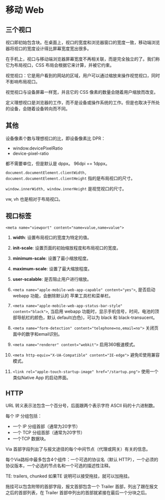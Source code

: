 # 移动 Web

## 三个视口

视口即初始包含块。在桌面上，视口的宽度和浏览器窗口的宽度一致，移动端浏览器将视口的宽度设计得比屏幕宽度宽出很多。  

在手机上，视口与移动端浏览器屏幕宽度不再相关联，而是完全独立的了。我们称它为布局视口，CSS 布局会根据它来计算，并被它约束。  

视觉视口：它是用户看到的网站的区域，用户可以通过缩放来操作视觉视口，同时不影响布局视口。  

视觉视口与设备屏幕一样宽，并且它的 CSS 像素的数量会随着用户缩放而改变。  

定义理想视口是浏览器的工作，而不是设备或操作系统的工作。但是也取决于所处的设备，会随着设备转向而不同。  

## 其他

设备像素个数与理想视口的比，即设备像素比 DPR：
  - window.devicePixelRatio
  - device-pixel-ratio

都不需要单位，但是默认是 dppx。 96dpi == 1dppx。

`document.documentElement.clientWidth, document.documentElement.clientHeight` 指的是布局视口的尺寸。  

`window.innerWidth, window.innerHeight` 是视觉视口的尺寸。

vw, vh 也是相对于布局视口。

## 视口标签

`<meta name="viewport" content="name=value,name=value">`  

1. **width**: 设置布局视口的宽度为特定的值。
2. **init-scale**: 设置页面的初始缩放程度和布局视口的宽度。
3. **minimum-scale**: 设置了最小缩放程度。
4. **maximum-scale**: 设置了最大缩放程度。
5. **user-scalable**: 是否阻止用户进行缩放。    

1. `<meta name="apple-mobile-web-app-capable" content="yes">`, 是否启动 webapp 功能，会删除默认的
苹果工具栏和菜单栏。
2. `<meta name="apple-mobile-web-app-status-bar-style" content="black">`, 当启用 webapp
功能时，显示手机信号，时间，电池的顶部导航栏的颜色，默认 default(白色)，可以为 black 和 black-transucent。
3. `<meta name="form-detection" content="telephone=no,email=no">` 关闭页面中的数字和email识别。
4. `<meta name="renderer" content="webkit">` 启用360极速模式。
5. `<meta http-equiv="X-UA-Compatible" content="IE-edge">` 避免IE使用兼容模式。
6. `<link rel="apple-touch-startup-image" href="/startup.png">` 使用一个类似Native App 的启动界面。

## HTTP

URL 转义表示法包含一个百分号，后面跟两个表示字符 ASCII 码的十六进制数。  

每个 IP 分组包括：
  + 一个 IP 分组首部（通常为20字节）
  + 一个 TCP 分组首部（通常为20字节）
  + 一个TCP 数据块。  

Via 首部字段列出了与报文途径的每个中间节点（代理或网关）有关的信息。  

每个Via路标中最多包含4个组件：一个可选的协议名（默认 HTTP），一个必须的协议版本，一个必选的节点名和一个可选的描述性注释。  

TE: trailers, chunked  如果TE 说明可以接受拖挂，就可以加拖挂。  

拖挂可以包含附带的首部字段，报文首部包含一个 Trailer 首部，列出了跟在报文之后的首部列表，在 Trailer 首部中列出的首部就紧接在最后一个分块之后。
